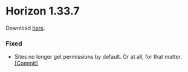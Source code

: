 # Horizon 1.33.7

Download [here](https://horizn.moe/download.html?ver=v1.33.7).

### Fixed

- Sites no longer get permissions by default. Or at all, for that matter. [[Commit]](https://github.com/Fchat-Horizon/Horizon/commit/1fa0662f062d5507d9eb608f81f3eed02ed314ff)
